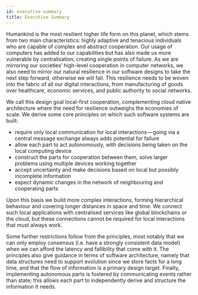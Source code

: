 ```yaml
---
id: executive-summary
title: Executive Summary
---
```


Humankind is the most resilient higher life form on this planet, which stems from two main characteristics: highly adaptive and tenacious individuals who are capable of complex and abstract cooperation. Our usage of computers has added to our capabilities but has also made us more vulnerable by centralisation, creating single points of failure. As we are mirroring our societies’ high-level cooperation in computer networks, we also need to mirror our natural resilience in our software designs to take the next step forward, otherwise we will fail. This resilience needs to be woven into the fabric of all our digital interactions, from manufacturing of goods over healthcare, economic services, and public authority to social networks.

We call this design goal local-first cooperation, complementing cloud native architecture where the need for resilience outweighs the economies of scale. We derive some core principles on which such software systems are built:

- require only local communication for local interactions — going via a central message exchange always adds potential for failure
- allow each part to act autonomously, with decisions being taken on the local computing device
- construct the parts for cooperation between them, solve larger problems using multiple devices working together
- accept uncertainty and make decisions based on local but possibly incomplete information
- expect dynamic changes in the network of neighbouring and cooperating parts

Upon this basis we build more complex interactions, forming hierarchical behaviour and covering longer distances in space and time. We connect such local applications with centralised services like global blockchains or the cloud, but these connections cannot be required for local interactions that must always work.

Some further restrictions follow from the principles, most notably that we can only employ consensus (i.e. have a strongly consistent data model) when we can afford the latency and fallibility that come with it. The principles also give guidance in terms of software architecture, namely that data structures need to support evolution since we store facts for a long time, and that the flow of information is a primary design target. Finally, implementing autonomous parts is fostered by communicating events rather than state; this allows each part to independently derive and structure the information it needs.
